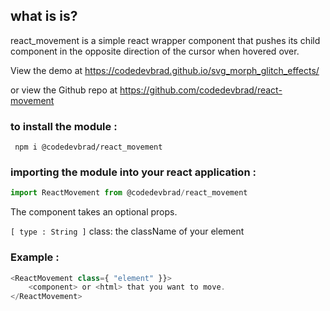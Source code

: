 ## what is is?
react_movement is a simple react wrapper component that pushes its child component in the opposite
direction of the cursor when hovered over.

View the demo at https://codedevbrad.github.io/svg_morph_glitch_effects/

or view the Github repo at https://github.com/codedevbrad/react-movement

### to install the module :
` npm i @codedevbrad/react_movement`


### importing the module into your react application :

```javascript
import ReactMovement from @codedevbrad/react_movement
```

The component takes an optional props.

   `[ type : String ]`
   class: the className of your element


### Example :

```javascript
<ReactMovement class={ "element" }}>
    <component> or <html> that you want to move.
</ReactMovement>
```
